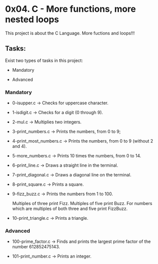 # 0x04. C - More functions, more nested loops

This project is about the C Language. More fuctions and loops!!!

## Tasks:

Exist two types of tasks in this project:

- Mandatory

- Advanced

### Mandatory

- 0-isupper.c &rarr; Checks for uppercase character.

- 1-isdigit.c &rarr; Checks for a digit (0 through 9).

- 2-mul.c &rarr; Multiplies two integers.

- 3-print_numbers.c &rarr; Prints the numbers, from 0 to 9;

- 4-print\_most_numbers.c &rarr; Prints the numbers, from 0 to 9 (without 2 and 4).

- 5-more_numbers.c &rarr; Prints 10 times the numbers, from 0 to 14.

- 6-print_line.c &rarr; Draws a straight line in the terminal.

- 7-print_diagonal.c &rarr; Draws a diagonal line on the terminal.

- 8-print_square.c &rarr; Prints a square.

- 9-fizz_buzz.c &rarr; Prints the numbers from 1 to 100.

	Multiples of three print Fizz.
	Multiples of five print Buzz.
	For numbers which are multiples of both three and five print FizzBuzz.

- 10-print_triangle.c &rarr; Prints a triangle.

### Advanced

- 100-prime_factor.c &rarr; Finds and prints the largest prime factor of the number 612852475143.

- 101-print_number.c &rarr; Prints an integer.
